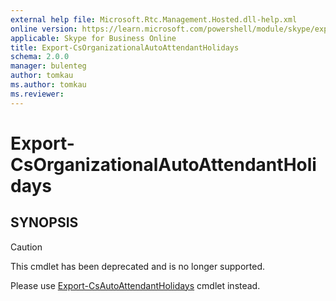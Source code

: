 ```yaml
---
external help file: Microsoft.Rtc.Management.Hosted.dll-help.xml
online version: https://learn.microsoft.com/powershell/module/skype/export-csorganizationalautoattendantholidays
applicable: Skype for Business Online
title: Export-CsOrganizationalAutoAttendantHolidays
schema: 2.0.0
manager: bulenteg
author: tomkau
ms.author: tomkau
ms.reviewer:
---
```


# Export-CsOrganizationalAutoAttendantHolidays

## SYNOPSIS
> [!CAUTION]
> This cmdlet has been deprecated and is no longer supported.
> 
> Please use [Export-CsAutoAttendantHolidays](Export-CsAutoAttendantHolidays.md) cmdlet instead.
